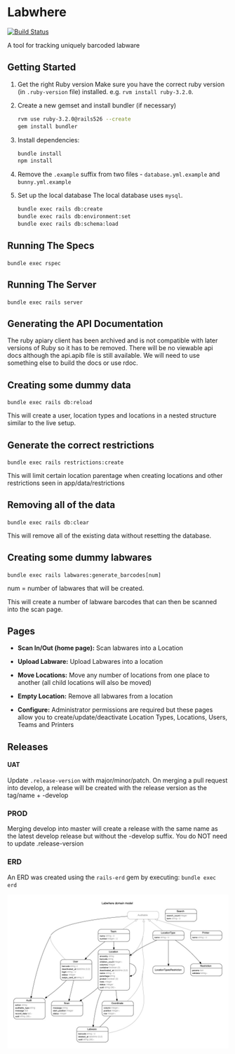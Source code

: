 # Labwhere

[![Build Status](https://github.com/sanger/labwhere/actions/workflows/automated_release_and_build.yml/badge.svg?branch=develop)](https://github.com/sanger/labwhere/actions/workflows/automated_release_and_build.yml)

A tool for tracking uniquely barcoded labware

## Getting Started

1. Get the right Ruby version
Make sure you have the correct ruby version (in `.ruby-version` file) installed. e.g. `rvm install ruby-3.2.0`.

1. Create a new gemset and install bundler (if necessary)

    ```bash
    rvm use ruby-3.2.0@rails526 --create
    gem install bundler
    ```

1. Install dependencies:

    ```bash
    bundle install
    npm install
    ```

1. Remove the `.example` suffix from two files - `database.yml.example` and `bunny.yml.example`

1. Set up the local database
The local database uses `mysql`.

    ```bash
    bundle exec rails db:create
    bundle exec rails db:environment:set
    bundle exec rails db:schema:load
    ```

## Running The Specs

`bundle exec rspec`

## Running The Server

`bundle exec rails server`

## Generating the API Documentation

The ruby apiary client has been archived and is not compatible with later versions of Ruby
so it has to be removed.
There will be no viewable api docs although the api.apib file is still available.
We will need to use something else to build the docs or use rdoc.

## Creating some dummy data

`bundle exec rails db:reload`

This will create a user, location types and locations in a nested structure similar to the live setup.

## Generate the correct restrictions

`bundle exec rails restrictions:create`

This will limit certain location parentage when creating locations and other restrictions seen in app/data/restrictions

## Removing all of the data

`bundle exec rails db:clear`

This will remove all of the existing data without resetting the database.

## Creating some dummy labwares

`bundle exec rails labwares:generate_barcodes[num]`

num = number of labwares that will be created.

This will create a number of labware barcodes that can then be scanned into the scan page.

## Pages

* **Scan In/Out (home page):** Scan labwares into a Location

* **Upload Labware:** Upload Labwares into a location

* **Move Locations:** Move any number of locations from one place to another (all child locations will also be moved)

* **Empty Location:** Remove all labwares from a location

* **Configure:** Administrator permissions are required but these pages allow you to create/update/deactivate Location Types, Locations, Users, Teams and Printers

## Releases

#### UAT

Update `.release-version` with major/minor/patch. On merging a pull request into develop, a release will be created with the release version as the tag/name + -develop

### PROD

Merging develop into master will create a release with the same name as the latest develop release but without the -develop suffix. You do NOT need to update .release-version

### ERD

An ERD was created using the `rails-erd` gem by executing: `bundle exec erd`

![ERD](erd.jpg "ERD")
